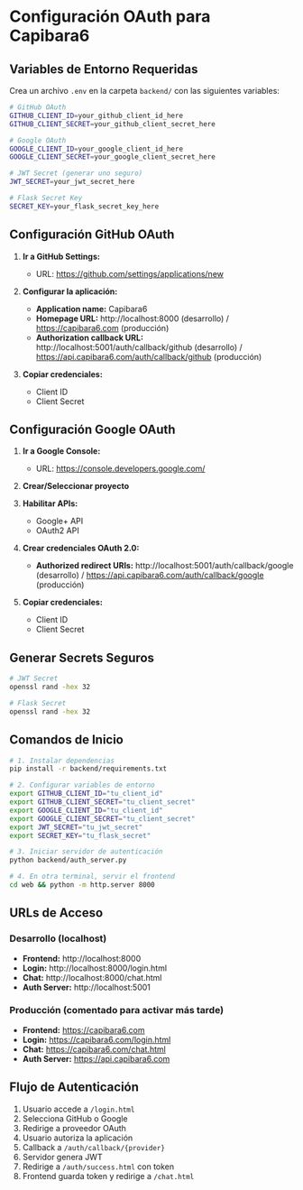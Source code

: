 # Configuración OAuth para Capibara6

## Variables de Entorno Requeridas

Crea un archivo `.env` en la carpeta `backend/` con las siguientes variables:

```bash
# GitHub OAuth
GITHUB_CLIENT_ID=your_github_client_id_here
GITHUB_CLIENT_SECRET=your_github_client_secret_here

# Google OAuth
GOOGLE_CLIENT_ID=your_google_client_id_here
GOOGLE_CLIENT_SECRET=your_google_client_secret_here

# JWT Secret (generar uno seguro)
JWT_SECRET=your_jwt_secret_here

# Flask Secret Key
SECRET_KEY=your_flask_secret_key_here
```

## Configuración GitHub OAuth

1. **Ir a GitHub Settings:**
   - URL: https://github.com/settings/applications/new

2. **Configurar la aplicación:**
   - **Application name:** Capibara6
   - **Homepage URL:** http://localhost:8000 (desarrollo) / https://capibara6.com (producción)
   - **Authorization callback URL:** http://localhost:5001/auth/callback/github (desarrollo) / https://api.capibara6.com/auth/callback/github (producción)

3. **Copiar credenciales:**
   - Client ID
   - Client Secret

## Configuración Google OAuth

1. **Ir a Google Console:**
   - URL: https://console.developers.google.com/

2. **Crear/Seleccionar proyecto**

3. **Habilitar APIs:**
   - Google+ API
   - OAuth2 API

4. **Crear credenciales OAuth 2.0:**
   - **Authorized redirect URIs:** http://localhost:5001/auth/callback/google (desarrollo) / https://api.capibara6.com/auth/callback/google (producción)

5. **Copiar credenciales:**
   - Client ID
   - Client Secret

## Generar Secrets Seguros

```bash
# JWT Secret
openssl rand -hex 32

# Flask Secret
openssl rand -hex 32
```

## Comandos de Inicio

```bash
# 1. Instalar dependencias
pip install -r backend/requirements.txt

# 2. Configurar variables de entorno
export GITHUB_CLIENT_ID="tu_client_id"
export GITHUB_CLIENT_SECRET="tu_client_secret"
export GOOGLE_CLIENT_ID="tu_client_id"
export GOOGLE_CLIENT_SECRET="tu_client_secret"
export JWT_SECRET="tu_jwt_secret"
export SECRET_KEY="tu_flask_secret"

# 3. Iniciar servidor de autenticación
python backend/auth_server.py

# 4. En otra terminal, servir el frontend
cd web && python -m http.server 8000
```

## URLs de Acceso

### Desarrollo (localhost)
- **Frontend:** http://localhost:8000
- **Login:** http://localhost:8000/login.html
- **Chat:** http://localhost:8000/chat.html
- **Auth Server:** http://localhost:5001

### Producción (comentado para activar más tarde)
- **Frontend:** https://capibara6.com
- **Login:** https://capibara6.com/login.html
- **Chat:** https://capibara6.com/chat.html
- **Auth Server:** https://api.capibara6.com

## Flujo de Autenticación

1. Usuario accede a `/login.html`
2. Selecciona GitHub o Google
3. Redirige a proveedor OAuth
4. Usuario autoriza la aplicación
5. Callback a `/auth/callback/{provider}`
6. Servidor genera JWT
7. Redirige a `/auth/success.html` con token
8. Frontend guarda token y redirige a `/chat.html`
